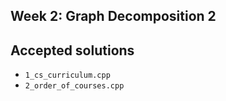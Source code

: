 ## Week 2: Graph Decomposition 2

## Accepted solutions 

* ```1_cs_curriculum.cpp```
* ```2_order_of_courses.cpp```